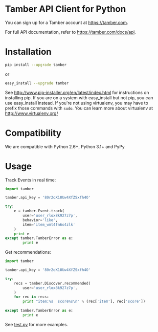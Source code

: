 # Tamber API Client for Python

You can sign up for a Tamber account at https://tamber.com.

For full API documentation, refer to https://tamber.com/docs/api.

Installation
============

```sh
pip install --upgrade tamber
```

or

```sh
easy_install --upgrade tamber
```

See http://www.pip-installer.org/en/latest/index.html for instructions
on installing pip. If you are on a system with easy_install but not
pip, you can use easy_install instead. If you're not using virtualenv,
you may have to prefix those commands with `sudo`. You can learn more
about virtualenv at http://www.virtualenv.org/


Compatibility
=============

We are compatible with Python 2.6+, Python 3.1+ and PyPy


Usage
=====

Track Events in real time:

```python
import tamber

tamber.api_key = '80r2oX10Uw4XfZSxfh4O'

try:
	e = tamber.Event.track(
		user='user_rlox8k927z7p',
		behavior='like',
		item='item_wmt4fn6o4zlk'
	)
	print e
except tamber.TamberError as e:
		print e
```

Get recommendations:

```python
import tamber

tamber.api_key = '80r2oX10Uw4XfZSxfh4O'

try:
	recs = tamber.Discover.recommended(
		user='user_rlox8k927z7p',
	)
	for rec in recs:
    	print "item:%s  score%s\n" % (rec['item'], rec['score'])
    	
except tamber.TamberError as e:
		print e
```

See [test.py](https://github.com/tamber/tamber-python/blob/master/tests/test.py) for more examples.

